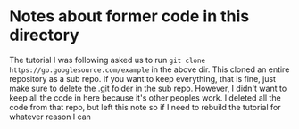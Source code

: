 # Notes about former code in this directory

The tutorial I was following asked us to run `git clone https://go.googlesource.com/example` in the above dir. This cloned an entire repository as a sub repo. If you want to keep everything, that is fine, just make sure to delete the .git folder in the sub repo. However, I didn't want to keep all the code in here because it's other peoples work. I deleted all the code from that repo, but left this note so if I need to rebuild the tutorial for whatever reason I can